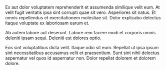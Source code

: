 Ex aut dolor voluptatem reprehenderit et assumenda similique velit eum. At velit fugit veritatis ipsa sint corrupti quae sit vero. Asperiores sit natus. Et omnis repellendus et exercitationem molestiae sit. Dolor explicabo delectus itaque voluptate ex laboriosam earum et.
 Ab autem labore aut deserunt. Labore rem facere modi et corporis omnis deleniti ipsam sequi. Deleniti est dolores optio.
 Eos sint voluptatibus dicta velit. Itaque odio sit eum. Repellat ut ipsa ipsum sint necessitatibus accusamus velit et praesentium. Sunt sint nihil delectus aspernatur vel quos id aspernatur non. Dolor repellat dolorem et dolorem dolore.